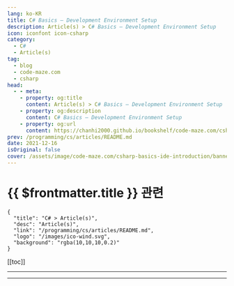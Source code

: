 ```yaml
---
lang: ko-KR
title: C# Basics – Development Environment Setup
description: Article(s) > C# Basics – Development Environment Setup
icon: iconfont icon-csharp
category: 
  - C#
  - Article(s)
tag: 
  - blog
  - code-maze.com
  - csharp
head:  
  - - meta:
    - property: og:title
      content: Article(s) > C# Basics – Development Environment Setup
    - property: og:description
      content: C# Basics – Development Environment Setup
    - property: og:url
      content: https://chanhi2000.github.io/bookshelf/code-maze.com/csharp-basics-ide-introduction.html
prev: /programming/cs/articles/README.md
date: 2021-12-16
isOriginal: false
cover: /assets/image/code-maze.com/csharp-basics-ide-introduction/banner.png
---
```


# {{ $frontmatter.title }} 관련

```component VPCard
{
  "title": "C# > Article(s)",
  "desc": "Article(s)",
  "link": "/programming/cs/articles/README.md",
  "logo": "/images/ico-wind.svg",
  "background": "rgba(10,10,10,0.2)"
}
```

[[toc]]

---

<SiteInfo
  name="C# Basics – Development Environment Setup"
  desc="Find out the basics about Visual Studio 2017 environment. How we can use it in our complete tutorial and how it can help us with our examples."
  url="https://code-maze.com/csharp-basics-ide-introduction/"
  logo="/assets/image/code-maze.com/favicon.png"
  preview="/assets/image/code-maze.com/csharp-basics-ide-introduction/banner.png"/>

<!-- TODO: 작성 -->

---

<TagLinks />